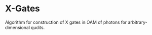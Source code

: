# X-Gates
Algorithm for construction of X gates in OAM of photons for arbitrary-dimensional qudits.
